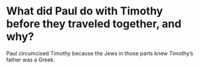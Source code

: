 # What did Paul do with Timothy before they traveled together, and why?

Paul circumcised Timothy because the Jews in those parts knew Timothy’s father was a Greek.
